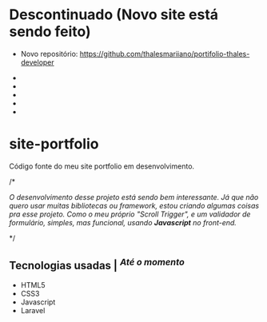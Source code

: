 # Descontinuado (Novo site está sendo feito)
- Novo repositório: https://github.com/thalesmariiano/portifolio-thales-developer



*
*
*
*
*
# site-portfolio

Código fonte do meu site portfolio em desenvolvimento.

/*

_O desenvolvimento desse projeto está sendo bem interessante. Já que não quero usar muitas bibliotecas ou framework,
estou criando algumas coisas pra esse projeto. Como o meu próprio "Scroll Trigger", e um validador de formulário, simples, mas funcional, usando **Javascript** no front-end._

*/

## Tecnologias usadas | <sup>_Até o momento_</sup>
- HTML5
- CSS3
- Javascript
- Laravel
